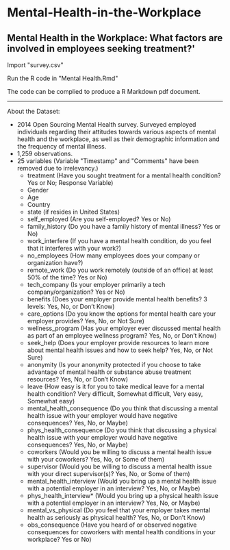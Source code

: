 # Mental-Health-in-the-Workplace
Mental Health in the Workplace: What factors are involved in employees seeking treatment?'
--------
Import "survey.csv"

Run the R code in "Mental Health.Rmd"

The code can be complied to produce a R Markdown pdf document. 

--------
About the Dataset:
- 2014 Open Sourcing Mental Health survey. Surveyed employed individuals regarding their attitudes towards various aspects of mental health and the workplace,
as well as their demographic information and the frequency of mental illness.
- 1,259 observations.
- 25 variables (Variable "Timestamp" and "Comments" have been removed due to irrelevancy.)
    - treatment (Have you sought treatment for a mental health condition? Yes or No; Response Variable)
    - Gender
    - Age
    - Country
    - state (if resides in United States)
    - self_employed (Are you self-employed? Yes or No)
    - family_history (Do you have a family history of mental illness? Yes or No)
    - work_interfere (If you have a mental health condition, do you feel that it interferes with your work?)
    - no_employees (How many employees does your company or organization have?)
    - remote_work (Do you work remotely (outside of an office) at least 50% of the time? Yes or No) 
    - tech_company (Is your employer primarily a tech company/organization? Yes or No)
    - benefits (Does your employer provide mental health benefits? 3 levels: Yes, No, or Don’t Know)
    - care_options (Do you know the options for mental health care your employer provides? Yes, No, or Not Sure)
    - wellness_program (Has your employer ever discussed mental health as part of an employee wellness program? Yes, No, or Don’t Know)
    - seek_help (Does your employer provide resources to learn more about mental health issues and how to seek help? Yes, No, or Not Sure)
    - anonymity (Is your anonymity protected if you choose to take advantage of mental health or substance abuse treatment resources?  Yes, No, or Don’t Know)
    - leave (How easy is it for you to take medical leave for a mental health condition? Very difficult, Somewhat difficult, Very easy, Somewhat easy)
    - mental_health_consequence (Do you think that discussing a mental health issue with your employer would have negative consequences? Yes, No, or Maybe)
    - phys_health_consequence (Do you think that discussing a physical health issue with your employer would have negative consequences? Yes, No, or Maybe)
    - coworkers (Would you be willing to discuss a mental health issue with your coworkers? Yes, No, or Some of them)
    - supervisor (Would you be willing to discuss a mental health issue with your direct supervisor(s)? Yes, No, or Some of them)
    - mental_health_interview (Would you bring up a mental health issue with a potential employer in an interview? Yes, No, or Maybe)
    - phys_health_interview* (Would you bring up a physical health issue with a potential employer in an interview? Yes, No, or Maybe)
    - mental_vs_physical (Do you feel that your employer takes mental health as seriously as physical health? Yes, No, or Don’t Know)
    - obs_consequence (Have you heard of or observed negative consequences for coworkers with mental health conditions in your workplace? Yes or No)
